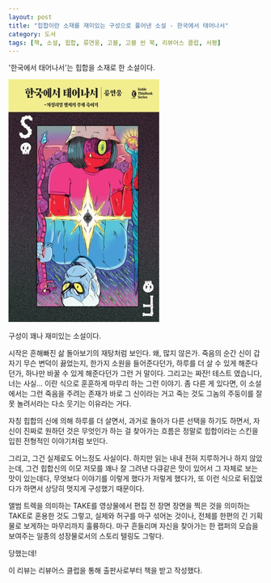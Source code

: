 ```yaml
---
layout: post
title: "힙합이란 소재를 재미있는 구성으로 풀어낸 소설 - 한국에서 태어나서"
category: 도서
tags: [책, 소설, 힙합, 류연웅, 고블, 고블 씬 북, 리뷰어스 클럽, 서평]
---
```


'한국에서 태어나서'는
힙합을 소재로 한 소설이다.

![표지](/images/book/born-in-korea-book-h480.jpg)

구성이 꽤나 재미있는 소설이다.

시작은 흔해빠진 삶 돌아보기의 재탕처럼 보인다.
왜, 많지 않은가.
죽음의 순간 신이 갑자기 무슨 변덕이 끓었는지,
한가지 소원을 들어준다던가,
하루를 더 살 수 있게 해준다던가,
하나만 바꿀 수 있게 해준다던가 그런 거 말이다.
그리고는 짜잔! 테스트 였습니다, 너는 사실... 이란 식으로 훈훈하게 마무리 하는 그런 이야기.
좀 다른 게 있다면, 이 소설에서는 그런 죽음을 주려는 존재가 바로 그 신이라는 거고
죽는 것도 그놈의 주둥이를 잘못 놀려서라는 다소 웃기는 이유라는 거다.

자칭 힙합의 신에 의해 하루를 더 살면서,
과거로 돌아가 다른 선택을 하기도 하면서,
자신이 진짜로 원하던 것은 무엇인가 하는 걸 찾아가는 흐름은
정말로 힙합이라는 스킨을 입힌 전형적인 이야기처럼 보인다.

그리고, 그건 실제로도 어느정도 사실이다.
하지만 읽는 내내 전혀 지루하거나 하지 않았는데,
그건 힙합신의 이모 저모를 꽤나 잘 그려낸 다큐같은 맛이 있어서 그 자체로 보는 맛이 있는데다,
무엇보다 이야기를 이렇게 했다가 저렇게 했다가, 또 이런 식으로 뒤집었다가 하면서
상당히 멋지게 구성했기 때문이다.

앨범 트렉을 의미하는 TAKE를
영상물에서 편집 전 장면 장면을 찍은 것을 의미하는 TAKE로 혼용한 것도 그렇고,
실제와 허구를 마구 섞어논 것이나,
전체를 한편의 긴 기획물로 보게하는 마무리까지 훌륭하다.
마구 흔들리며 자신을 찾아가는 한 랩퍼의 모습을 보여주는 일종의 성장물로서의 스토리 텔링도 그렇다.

당했는데!



<div class="im im-info">
이 리뷰는 리뷰어스 클럽을 통해 출판사로부터 책을 받고 작성했다.
</div>
